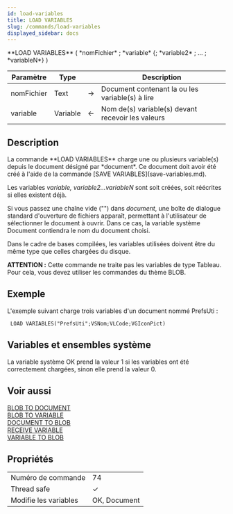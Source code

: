 ```yaml
---
id: load-variables
title: LOAD VARIABLES
slug: /commands/load-variables
displayed_sidebar: docs
---
```


<!--REF #_command_.LOAD VARIABLES.Syntax-->**LOAD VARIABLES** ( *nomFichier* ; *variable* {; *variable2* ; ... ; *variableN*} )<!-- END REF-->
<!--REF #_command_.LOAD VARIABLES.Params-->
| Paramètre | Type |  | Description |
| --- | --- | --- | --- |
| nomFichier | Text | &#8594;  | Document contenant la ou les variable(s) à lire |
| variable | Variable | &#8592; | Nom de(s) variable(s) devant recevoir les valeurs |

<!-- END REF-->

## Description 

<!--REF #_command_.LOAD VARIABLES.Summary-->La commande **LOAD VARIABLES** charge une ou plusieurs variable(s) depuis le document désigné par *document*.<!-- END REF--> Ce document doit avoir été créé à l'aide de la commande [SAVE VARIABLES](save-variables.md).

Les variables *variable, variable2...variableN* sont soit créées, soit réécrites si elles existent déjà. 

Si vous passez une chaîne vide ("") dans *document*, une boîte de dialogue standard d'ouverture de fichiers apparaît, permettant à l'utilisateur de sélectionner le document à ouvrir. Dans ce cas, la variable système Document contiendra le nom du document choisi.

Dans le cadre de bases compilées, les variables utilisées doivent être du même type que celles chargées du disque. 

**ATTENTION :** Cette commande ne traite pas les variables de type Tableau. Pour cela, vous devez utiliser les commandes du thème BLOB.

## Exemple 

L'exemple suivant charge trois variables d'un document nommé PrefsUti :

```4d
 LOAD VARIABLES("PrefsUti";VSNom;VLCode;VGIconPict)
```

## Variables et ensembles système 

La variable système OK prend la valeur 1 si les variables ont été correctement chargées, sinon elle prend la valeur 0\. 

## Voir aussi 

[BLOB TO DOCUMENT](blob-to-document.md)  
[BLOB TO VARIABLE](blob-to-variable.md)  
[DOCUMENT TO BLOB](document-to-blob.md)  
[RECEIVE VARIABLE](receive-variable.md)  
[VARIABLE TO BLOB](variable-to-blob.md)  

## Propriétés

|  |  |
| --- | --- |
| Numéro de commande | 74 |
| Thread safe | &check; |
| Modifie les variables | OK, Document |



